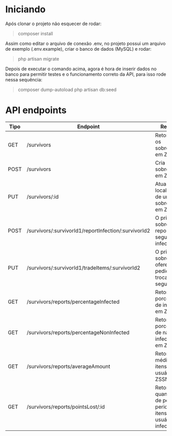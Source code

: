 # Iniciando
Após clonar o projeto não esquecer de rodar:

> composer install

Assim como editar o arquivo de conexão .env, no projeto possui um arquivo de exemplo (.env.example), criar o banco de dados (MySQL) e rodar:

> php artisan migrate

Depois de executar o comando acima, agora é hora de inserir dados no banco para permitir testes e o funcionamento correto da API, para isso rode nessa sequência:

> composer dump-autoload
> php artisan db:seed


# API endpoints
| Tipo         | Endpoint | Resposta |
|--------------|----------|----------| 
| GET      | /survivors | Retorna todos os sobreviventes em ZSSN |
| POST       | /survivors | Cria um novo sobrevivente em ZSSN |
| PUT | /survivors/:id | Atualiza a localização de um sobrevivente em ZSSN |
| POST | /survivors/:survivorId1/reportInfection/:survivorId2  | O primeiro sobrevivente reporta que o segundo está infectado |
| PUT | /survivors/:survivorId1/tradeItems/:survivorId2  | O primeiro sobrevivente oferece um pedido de troca para segundo |
| GET | /survivors/reports/percentageInfected |Retorna a porcetagem de infectados em ZSSN |
| GET | /survivors/reports/percentageNonInfected  | Retorna a porcetagem de não infectados em ZSSN |
| GET | /survivors/reports/averageAmount  | Retorna a média de itens por usuários em ZSSN |
| GET | /survivors/reports/pointsLost/:id  | Retorna a quantidade de pontos peridos em itens do usuário infectado |
